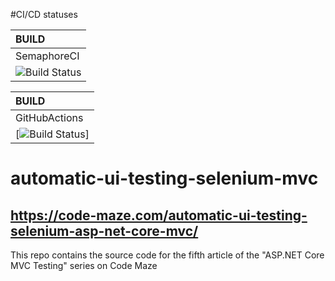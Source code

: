 #CI/CD statuses

| BUILD |
|:----- |
|SemaphoreCI|
| ![Build Status](https://vabic.semaphoreci.com/badges/CodeMazeSelenium/branches/work.svg?key=1db44441-6274-44b9-8df1-7767d407e5e1)

| BUILD |
|:----- |
|GitHubActions|
| [![Build Status](https://github.com/actions/CodeMazeSelenium/workflows/.NET%20Core%20Ubuntu%20Docker/badge.svg?branch=work)]



# automatic-ui-testing-selenium-mvc
## https://code-maze.com/automatic-ui-testing-selenium-asp-net-core-mvc/
This repo contains the source code for the fifth article of the "ASP.NET Core MVC Testing" series on Code Maze
